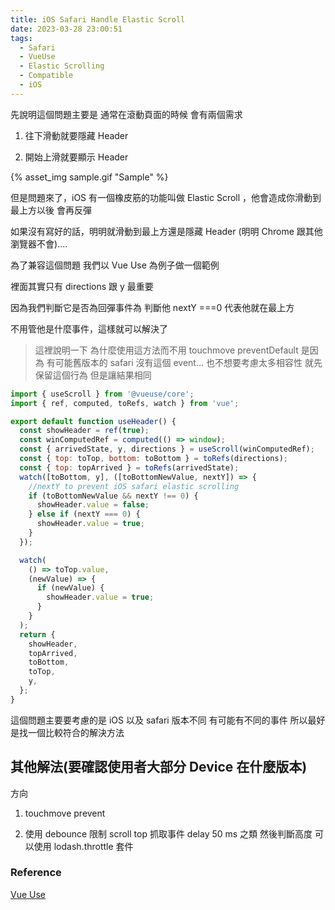 ```yaml
---
title: iOS Safari Handle Elastic Scroll
date: 2023-03-28 23:00:51
tags:
  - Safari
  - VueUse
  - Elastic Scrolling
  - Compatible
  - iOS
---
```


先說明這個問題主要是 通常在滾動頁面的時候 會有兩個需求

1. 往下滑動就要隱藏 Header

2. 開始上滑就要顯示 Header

{% asset_img sample.gif "Sample" %}

但是問題來了，iOS 有一個橡皮筋的功能叫做 Elastic Scroll ，他會造成你滑動到最上方以後 會再反彈

如果沒有寫好的話，明明就滑動到最上方還是隱藏 Header (明明 Chrome 跟其他瀏覽器不會)....

為了兼容這個問題 我們以 Vue Use 為例子做一個範例

裡面其實只有 directions 跟 y 最重要

因為我們判斷它是否為回彈事件為 判斷他 nextY ===0 代表他就在最上方

不用管他是什麼事件，這樣就可以解決了

> 這裡說明一下 為什麼使用這方法而不用 touchmove preventDefault 是因為 有可能舊版本的 safari 沒有這個 event...
> 也不想要考慮太多相容性 就先保留這個行為 但是讓結果相同

```javascript
import { useScroll } from '@vueuse/core';
import { ref, computed, toRefs, watch } from 'vue';

export default function useHeader() {
  const showHeader = ref(true);
  const winComputedRef = computed(() => window);
  const { arrivedState, y, directions } = useScroll(winComputedRef);
  const { top: toTop, bottom: toBottom } = toRefs(directions);
  const { top: topArrived } = toRefs(arrivedState);
  watch([toBottom, y], ([toBottomNewValue, nextY]) => {
    //nextY to prevent iOS safari elastic scrolling
    if (toBottomNewValue && nextY !== 0) {
      showHeader.value = false;
    } else if (nextY === 0) {
      showHeader.value = true;
    }
  });

  watch(
    () => toTop.value,
    (newValue) => {
      if (newValue) {
        showHeader.value = true;
      }
    }
  );
  return {
    showHeader,
    topArrived,
    toBottom,
    toTop,
    y,
  };
}
```

這個問題主要要考慮的是 iOS 以及 safari 版本不同 有可能有不同的事件 所以最好是找一個比較符合的解決方法

## 其他解法(要確認使用者大部分 Device 在什麼版本)

方向

1.  touchmove prevent

2.  使用 debounce 限制 scroll top 抓取事件 delay 50 ms 之類 然後判斷高度 可以使用 lodash.throttle 套件

### Reference

[Vue Use](https://vueuse.org/core/useScroll/#usage)
